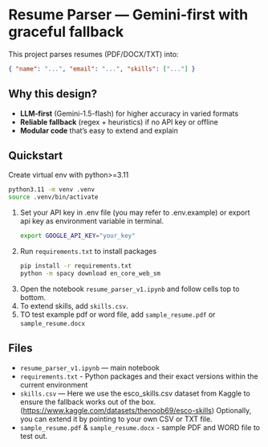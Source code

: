 # Resume Parser — Gemini‑first with graceful fallback

This project parses resumes (PDF/DOCX/TXT) into:
```json
{ "name": "...", "email": "...", "skills": ["..."] }
```

## Why this design?
- **LLM‑first** (Gemini-1.5-flash) for higher accuracy in varied formats
- **Reliable fallback** (regex + heuristics) if no API key or offline
- **Modular code** that’s easy to extend and explain

## Quickstart
Create virtual env with python>=3.11
   ```bash
   python3.11 -m venv .venv
   source .venv/bin/activate
   ```
1. Set your API key in .env file (you may refer to .env.example) or export api key as environment variable in terminal.
   ```bash
   export GOOGLE_API_KEY="your_key"
   ```
2. Run `requirements.txt` to install packages
   ```bash
   pip install -r requirements.txt
   python -m spacy download en_core_web_sm
   ```
3. Open the notebook `resume_parser_v1.ipynb` and follow cells top to bottom.
4. To extend skills, add `skills.csv`.
5. TO test example pdf or word file, add `sample_resume.pdf` or `sample_resume.docx` 

## Files
- `resume_parser_v1.ipynb` — main notebook
- `requirements.txt` - Python packages and their exact versions within the current environment 
- `skills.csv` — 
Here we use the esco_skills.csv dataset from Kaggle to ensure the fallback works out of the box.(https://www.kaggle.com/datasets/thenoob69/esco-skills) 
Optionally, you can extend it by pointing to your own CSV or TXT file.
- `sample_resume.pdf` & `sample_resume.docx` - sample PDF and WORD file to test out. 


